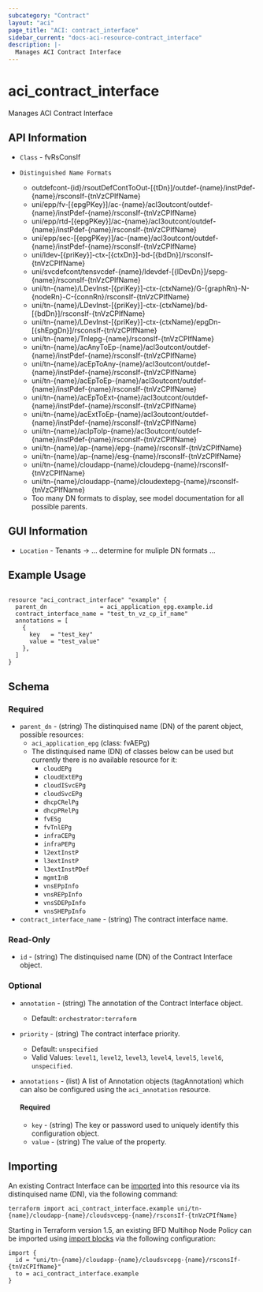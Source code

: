 ```yaml
---
subcategory: "Contract"
layout: "aci"
page_title: "ACI: contract_interface"
sidebar_current: "docs-aci-resource-contract_interface"
description: |-
  Manages ACI Contract Interface
---
```


# aci_contract_interface #

Manages ACI Contract Interface

## API Information ##

* `Class` - fvRsConsIf

* `Distinguished Name Formats`
  - outdefcont-{id}/rsoutDefContToOut-[{tDn}]/outdef-{name}/instPdef-{name}/rsconsIf-{tnVzCPIfName}
  - uni/epp/fv-[{epgPKey}]/ac-{name}/acl3outcont/outdef-{name}/instPdef-{name}/rsconsIf-{tnVzCPIfName}
  - uni/epp/rtd-[{epgPKey}]/ac-{name}/acl3outcont/outdef-{name}/instPdef-{name}/rsconsIf-{tnVzCPIfName}
  - uni/epp/sec-[{epgPKey}]/ac-{name}/acl3outcont/outdef-{name}/instPdef-{name}/rsconsIf-{tnVzCPIfName}
  - uni/ldev-[{priKey}]-ctx-[{ctxDn}]-bd-[{bdDn}]/rsconsIf-{tnVzCPIfName}
  - uni/svcdefcont/tensvcdef-{name}/ldevdef-[{lDevDn}]/sepg-{name}/rsconsIf-{tnVzCPIfName}
  - uni/tn-{name}/LDevInst-[{priKey}]-ctx-{ctxName}/G-{graphRn}-N-{nodeRn}-C-{connRn}/rsconsIf-{tnVzCPIfName}
  - uni/tn-{name}/LDevInst-[{priKey}]-ctx-{ctxName}/bd-[{bdDn}]/rsconsIf-{tnVzCPIfName}
  - uni/tn-{name}/LDevInst-[{priKey}]-ctx-{ctxName}/epgDn-[{shEpgDn}]/rsconsIf-{tnVzCPIfName}
  - uni/tn-{name}/Tnlepg-{name}/rsconsIf-{tnVzCPIfName}
  - uni/tn-{name}/acAnyToEp-{name}/acl3outcont/outdef-{name}/instPdef-{name}/rsconsIf-{tnVzCPIfName}
  - uni/tn-{name}/acEpToAny-{name}/acl3outcont/outdef-{name}/instPdef-{name}/rsconsIf-{tnVzCPIfName}
  - uni/tn-{name}/acEpToEp-{name}/acl3outcont/outdef-{name}/instPdef-{name}/rsconsIf-{tnVzCPIfName}
  - uni/tn-{name}/acEpToExt-{name}/acl3outcont/outdef-{name}/instPdef-{name}/rsconsIf-{tnVzCPIfName}
  - uni/tn-{name}/acExtToEp-{name}/acl3outcont/outdef-{name}/instPdef-{name}/rsconsIf-{tnVzCPIfName}
  - uni/tn-{name}/acIpToIp-{name}/acl3outcont/outdef-{name}/instPdef-{name}/rsconsIf-{tnVzCPIfName}
  - uni/tn-{name}/ap-{name}/epg-{name}/rsconsIf-{tnVzCPIfName}
  - uni/tn-{name}/ap-{name}/esg-{name}/rsconsIf-{tnVzCPIfName}
  - uni/tn-{name}/cloudapp-{name}/cloudepg-{name}/rsconsIf-{tnVzCPIfName}
  - uni/tn-{name}/cloudapp-{name}/cloudextepg-{name}/rsconsIf-{tnVzCPIfName}
  - Too many DN formats to display, see model documentation for all possible parents.

## GUI Information ##

* `Location` - Tenants -> ... determine for muliple DN formats ...

## Example Usage ##

```hcl

resource "aci_contract_interface" "example" {
  parent_dn               = aci_application_epg.example.id
  contract_interface_name = "test_tn_vz_cp_if_name"
  annotations = [
    {
      key   = "test_key"
      value = "test_value"
    },
  ]
}

```

## Schema

### Required

* `parent_dn` - (string) The distinquised name (DN) of the parent object, possible resources:
  - `aci_application_epg` (class: fvAEPg)
  - The distinquised name (DN) of classes below can be used but currently there is no available resource for it:
    - `cloudEPg`
    - `cloudExtEPg`
    - `cloudISvcEPg`
    - `cloudSvcEPg`
    - `dhcpCRelPg`
    - `dhcpPRelPg`
    - `fvESg`
    - `fvTnlEPg`
    - `infraCEPg`
    - `infraPEPg`
    - `l2extInstP`
    - `l3extInstP`
    - `l3extInstPDef`
    - `mgmtInB`
    - `vnsEPpInfo`
    - `vnsREPpInfo`
    - `vnsSDEPpInfo`
    - `vnsSHEPpInfo` 
* `contract_interface_name` - (string) The contract interface name.

### Read-Only

* `id` - (string) The distinquised name (DN) of the Contract Interface object.

### Optional
  
* `annotation` - (string) The annotation of the Contract Interface object.
  - Default: `orchestrator:terraform`
* `priority` - (string) The contract interface priority.
  - Default: `unspecified`
  - Valid Values: `level1`, `level2`, `level3`, `level4`, `level5`, `level6`, `unspecified`.

* `annotations` - (list) A list of Annotation objects (tagAnnotation) which can also be configured using the `aci_annotation` resource.
    
  #### Required
  
  * `key` - (string) The key or password used to uniquely identify this configuration object.
  * `value` - (string) The value of the property.

## Importing ##

An existing Contract Interface can be [imported](https://www.terraform.io/docs/import/index.html) into this resource via its distinquised name (DN), via the following command:

```
terraform import aci_contract_interface.example uni/tn-{name}/cloudapp-{name}/cloudsvcepg-{name}/rsconsIf-{tnVzCPIfName}
```

Starting in Terraform version 1.5, an existing BFD Multihop Node Policy can be imported 
using [import blocks](https://developer.hashicorp.com/terraform/language/import) via the following configuration:

```
import {
  id = "uni/tn-{name}/cloudapp-{name}/cloudsvcepg-{name}/rsconsIf-{tnVzCPIfName}"
  to = aci_contract_interface.example
}
```